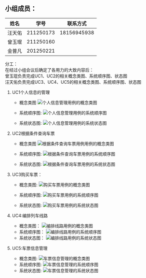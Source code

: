 ## 小组成员：
|姓名|学号|联系方式|
|---|---|---|
|汪天佑|211250173|18156945938|
|曾玉琨|211250160||
|金普凡|201250221||

分工：  
在经过小组会议后确定了各用力的大致内容后：  
曾玉琨负责完成UC1、UC2的相关概念类图、系统顺序图、状态图  
汪天佑负责完成UC3、UC4、UC5的相关概念类图、系统顺序图、状态图  

1. UC1个人信息的管理  
    - 概念类图
![个人信息管理用例的概念类图](https://github.com/doudou12138/img/blob/a34f03c03bf2d0f0f2c2fd3355ca963807bd6f7c/manageSelfInformaitonClassMap.png?raw=true "个人信息管理用例的概念类图")

    - 系统顺序图:
![个人信息管理用例的系统顺序图](https://github.com/doudou12138/img/blob/a34f03c03bf2d0f0f2c2fd3355ca963807bd6f7c/manageSelfInfSequenceMap.jpg?raw=true "个人信息管理用例的系统顺序图")

    - 系统状态图:
![个人信息管理用例的系统状态图](https://github.com/doudou12138/img/blob/a34f03c03bf2d0f0f2c2fd3355ca963807bd6f7c/manageSelfInfSyeStatueMap.jpg?raw=true "个人信息管理用例的系统状态图")

2. UC2根据条件查询车票
    - 概念类图
![根据条件查询车票用例用例的概念类图](https://github.com/doudou12138/img/blob/a34f03c03bf2d0f0f2c2fd3355ca963807bd6f7c/selectTicketClassMap.jpg?raw=true "根据条件查询车票用例用例的概念类图")

    - 系统顺序图:
![根据条件查询车票用例的系统顺序图](https://github.com/doudou12138/img/blob/a34f03c03bf2d0f0f2c2fd3355ca963807bd6f7c/selectTicketSequenceMap.png?raw=true "根据条件查询车票用例的系统顺序图")

    - 系统状态图:
![根据条件查询车票用例的系统状态图](https://github.com/doudou12138/img/blob/a34f03c03bf2d0f0f2c2fd3355ca963807bd6f7c/selectTicketSysStatueMap.jpg?raw=true "根据条件查询车票用例的系统状态图")

3. UC3购买车票：
    - 概念类图:
![购买车票用例的概念类图](https://github.com/doudou12138/img/blob/6503fcd7192df40c3d4e3baff45ea70733700994/buyTicketClassMap.png?raw=true "购买车票的概念类图")

    - 系统顺序图:
![购买车票用例的系统顺序图](https://github.com/doudou12138/img/blob/6503fcd7192df40c3d4e3baff45ea70733700994/buyTicketSequenceMap.png?raw=true "购买车票的系统顺序图")

    - 系统状态图:
![购买车票用例的系统状态图](https://github.com/doudou12138/img/blob/6503fcd7192df40c3d4e3baff45ea70733700994/buyTicketSysStatusMap.png?raw=true "购买车票的系统状态图")

4. UC4:编排列车线路
    - 概念类图：
![编排线路用例的概念类图](https://github.com/doudou12138/img/blob/6503fcd7192df40c3d4e3baff45ea70733700994/routeArrangeClassMap.png?raw=true "编排线路的概念类图")
    - 系统顺序图：
![编排线路用例的系统顺序图](https://github.com/doudou12138/img/blob/6503fcd7192df40c3d4e3baff45ea70733700994/routeArrangeSequenceMap.png?raw=true "编排线路的系统顺序图")
    - 系统状态图：
![编排线路用例的系统状态图](https://github.com/doudou12138/img/blob/6503fcd7192df40c3d4e3baff45ea70733700994/routeArrangeSysStatueMap.png?raw=true "编排线路的系统状态图")

5. UC5:车票信息管理
    - 概念类图:
![车票信息管理的概念类图](https://github.com/doudou12138/img/blob/6503fcd7192df40c3d4e3baff45ea70733700994/ticketManageClassMap.png?raw=true "车票信息管理的概念类图")
    - 系统顺序图:
![车票信息管理的系统顺序图](https://github.com/doudou12138/img/blob/6503fcd7192df40c3d4e3baff45ea70733700994/ticketManageSequenceMap.png?raw=true "车票信息管理的系统顺序图")
    - 系统状态图:
![车票信息管理的系统状态图](https://github.com/doudou12138/img/blob/6503fcd7192df40c3d4e3baff45ea70733700994/ticketManageSysStatueMap.png?raw=true "车票信息管理的系统状态图")
